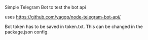 Simple Telegram Bot to test the bot api

uses https://github.com/yagop/node-telegram-bot-api/

Bot token has to be saved in token.txt.
This can be changed in the package.json config.
